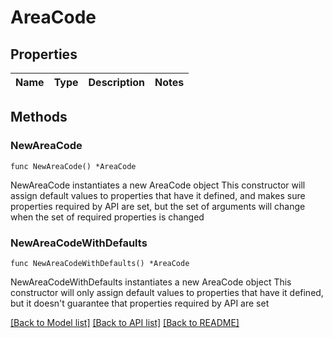 # AreaCode

## Properties

Name | Type | Description | Notes
------------ | ------------- | ------------- | -------------

## Methods

### NewAreaCode

`func NewAreaCode() *AreaCode`

NewAreaCode instantiates a new AreaCode object
This constructor will assign default values to properties that have it defined,
and makes sure properties required by API are set, but the set of arguments
will change when the set of required properties is changed

### NewAreaCodeWithDefaults

`func NewAreaCodeWithDefaults() *AreaCode`

NewAreaCodeWithDefaults instantiates a new AreaCode object
This constructor will only assign default values to properties that have it defined,
but it doesn't guarantee that properties required by API are set


[[Back to Model list]](../README.md#documentation-for-models) [[Back to API list]](../README.md#documentation-for-api-endpoints) [[Back to README]](../README.md)


